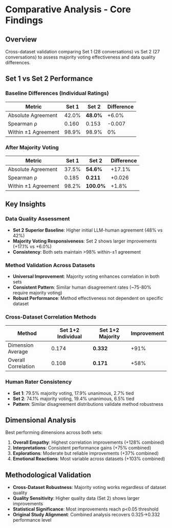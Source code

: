 # Comparative Analysis - Core Findings

## Overview
Cross-dataset validation comparing Set 1 (28 conversations) vs Set 2 (27 conversations) to assess majority voting effectiveness and data quality differences.

## Set 1 vs Set 2 Performance

### Baseline Differences (Individual Ratings)
| Metric | Set 1 | Set 2 | Difference |
|--------|-------|-------|------------|
| Absolute Agreement | 42.0% | **48.0%** | +6.0% |
| Spearman ρ | 0.160 | 0.153 | -0.007 |
| Within ±1 Agreement | 98.9% | 98.9% | 0% |

### After Majority Voting
| Metric | Set 1 | Set 2 | Difference |
|--------|-------|-------|------------|
| Absolute Agreement | 37.5% | **54.6%** | +17.1% |
| Spearman ρ | 0.185 | **0.211** | +0.026 |
| Within ±1 Agreement | 98.2% | **100.0%** | +1.8% |

## Key Insights

### Data Quality Assessment
- **Set 2 Superior Baseline**: Higher initial LLM-human agreement (48% vs 42%)
- **Majority Voting Responsiveness**: Set 2 shows larger improvements (+17.1% vs +6.0%)
- **Consistency**: Both sets maintain >98% within-±1 agreement

### Method Validation Across Datasets
- **Universal Improvement**: Majority voting enhances correlation in both sets
- **Consistent Pattern**: Similar human disagreement rates (~75-80% require majority voting)
- **Robust Performance**: Method effectiveness not dependent on specific dataset

### Cross-Dataset Correlation Methods
| Method | Set 1+2 Individual | Set 1+2 Majority | Improvement |
|--------|-------------------|------------------|-------------|
| Dimension Average | 0.174 | **0.332** | +91% |
| Overall Correlation | 0.108 | **0.171** | +58% |

### Human Rater Consistency
- **Set 1**: 79.5% majority voting, 17.9% unanimous, 2.7% tied
- **Set 2**: 74.1% majority voting, 19.4% unanimous, 6.5% tied
- **Pattern**: Similar disagreement distributions validate method robustness

## Dimensional Analysis
Best performing dimensions across both sets:
1. **Overall Empathy**: Highest correlation improvements (+128% combined)
2. **Interpretations**: Consistent performance gains (+75% combined) 
3. **Explorations**: Moderate but reliable improvements (+37% combined)
4. **Emotional Reactions**: Most variable across datasets (+103% combined)

## Methodological Validation
- **Cross-Dataset Robustness**: Majority voting works regardless of dataset quality
- **Quality Sensitivity**: Higher quality data (Set 2) shows larger improvements
- **Statistical Significance**: Most improvements reach p<0.05 threshold
- **Original Study Alignment**: Combined analysis recovers 0.325→0.332 performance level